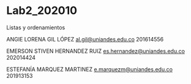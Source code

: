# Lab2_202010
Listas y ordenamientos

ANGIE LORENA GIL LÓPEZ al.gil@uniandes.edu.co 201614556

EMERSON STIVEN HERNANDEZ RUIZ es.hernandez@uniandes.edu.co 202014424

ESTEFANÍA MARQUEZ MARTINEZ e.marquezm@uniandes.edu.co 201913153
